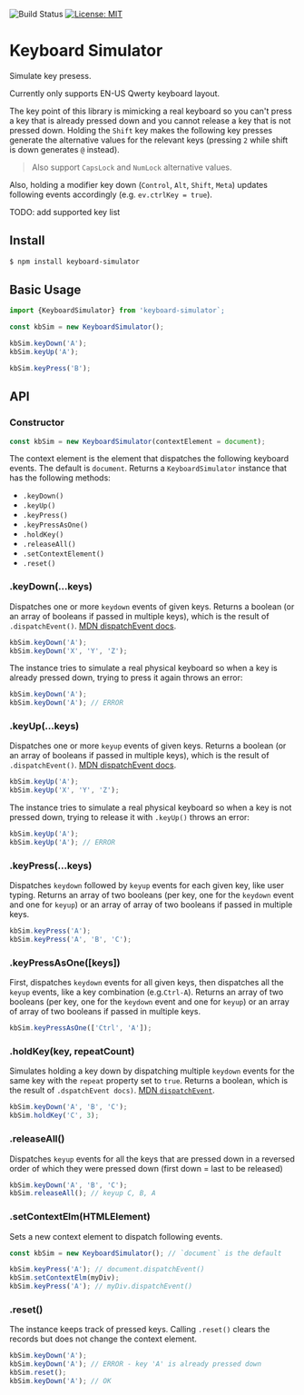 ![Build Status](https://github.com/taitulism/keyboard-simulator/actions/workflows/node-ci.yml/badge.svg)
[![License: MIT](https://img.shields.io/badge/License-MIT-blue.svg)](https://opensource.org/licenses/MIT)


Keyboard Simulator
==================
Simulate key presess.

Currently only supports EN-US Qwerty keyboard layout.

The key point of this library is mimicking a real keyboard so you can't press a key that is already pressed down and you cannot release a key that is not pressed down.
Holding the `Shift` key makes the following key presses generate the alternative values for the relevant keys (pressing `2` while shift is down generates `@` instead).

> Also support `CapsLock` and `NumLock` alternative values.

Also, holding a modifier key down (`Control`, `Alt`, `Shift`, `Meta`) updates following events accordingly (e.g. `ev.ctrlKey = true`).

TODO: add supported key list

Install
-------
```sh
$ npm install keyboard-simulator
```

Basic Usage
-----------
```js
import {KeyboardSimulator} from 'keyboard-simulator`;

const kbSim = new KeyboardSimulator();

kbSim.keyDown('A');
kbSim.keyUp('A');

kbSim.keyPress('B');
```

API
---
### Constructor
```js
const kbSim = new KeyboardSimulator(contextElement = document);
```
The context element is the element that dispatches the following keyboard events.
The default is `document`. Returns a `KeyboardSimulator` instance that has the following methods:

* `.keyDown()`
* `.keyUp()`
* `.keyPress()`
* `.keyPressAsOne()`
* `.holdKey()`
* `.releaseAll()`
* `.setContextElement()`
* `.reset()`

### .keyDown(...keys)
Dispatches one or more `keydown` events of given keys. Returns a boolean (or an array of booleans if passed in multiple keys), which is the result of `.dispatchEvent()`. [MDN dispatchEvent docs](https://developer.mozilla.org/en-US/docs/Web/API/EventTarget/dispatchEvent#return_value).

```js
kbSim.keyDown('A');
kbSim.keyDown('X', 'Y', 'Z');
```

The instance tries to simulate a real physical keyboard so when a key is already pressed down, trying to press it again throws an error:
```js
kbSim.keyDown('A');
kbSim.keyDown('A'); // ERROR
```

### .keyUp(...keys)
Dispatches one or more `keyup` events of given keys. Returns a boolean (or an array of booleans if passed in multiple keys), which is the result of `.dispatchEvent()`. [MDN dispatchEvent docs](https://developer.mozilla.org/en-US/docs/Web/API/EventTarget/dispatchEvent#return_value).

```js
kbSim.keyUp('A');
kbSim.keyUp('X', 'Y', 'Z');
```

The instance tries to simulate a real physical keyboard so when a key is not pressed down, trying to release it with `.keyUp()` throws an error:
```js
kbSim.keyUp('A');
kbSim.keyUp('A'); // ERROR
```

### .keyPress(...keys)
Dispatches `keydown` followed by `keyup` events for each given key, like user typing. Returns an array of two booleans (per key, one for the `keydown` event and one for `keyup`) or an array of array of two booleans if passed in multiple keys.

```js
kbSim.keyPress('A');
kbSim.keyPress('A', 'B', 'C');
```

### .keyPressAsOne([keys])
First, dispatches `keydown` events for all given keys, then dispatches all the `keyup` events, like a key combination (e.g.`Ctrl-A`). Returns an array of two booleans (per key, one for the `keydown` event and one for `keyup`) or an array of array of two booleans if passed in multiple keys.

```js
kbSim.keyPressAsOne(['Ctrl', 'A']);
```

### .holdKey(key, repeatCount)
Simulates holding a key down by dispatching multiple `keydown` events for the same key with the `repeat` property set to `true`. Returns a boolean, which is the result of `.dspatchEvent docs)`. [MDN `dispatchEvent`](https://developer.mozilla.org/en-US/docs/Web/API/EventTarget/dispatchEvent#return_value).

```js
kbSim.keyDown('A', 'B', 'C');
kbSim.holdKey('C', 3);
```

### .releaseAll()
Dispatches `keyup` events for all the keys that are pressed down in a reversed order of which they were pressed down (first down = last to be released)

```js
kbSim.keyDown('A', 'B', 'C');
kbSim.releaseAll(); // keyup C, B, A
```

### .setContextElm(HTMLElement)
Sets a new context element to dispatch following events.

```js
const kbSim = new KeyboardSimulator(); // `document` is the default

kbSim.keyPress('A'); // document.dispatchEvent()
kbSim.setContextElm(myDiv);
kbSim.keyPress('A'); // myDiv.dispatchEvent()
```

### .reset()
The instance keeps track of pressed keys. Calling `.reset()` clears the records but does not change the context element.

```js
kbSim.keyDown('A');
kbSim.keyDown('A'); // ERROR - key 'A' is already pressed down
kbSim.reset();
kbSim.keyDown('A'); // OK
```
